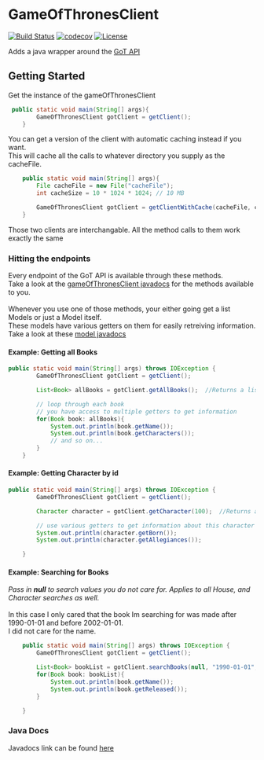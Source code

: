 # GameOfThronesClient
[![Build Status](https://travis-ci.com/Didar-Bhullar/GameOfThronesClient.svg?branch=master)](https://travis-ci.com/Didar-Bhullar/GameOfThronesClient) [![codecov](https://codecov.io/gh/Didar-Bhullar/GameOfThronesClient/branch/master/graph/badge.svg)](https://codecov.io/gh/Didar-Bhullar/GameOfThronesClient) 
[![License](https://img.shields.io/badge/License-BSD%203--Clause-green.svg)](https://opensource.org/licenses/BSD-3-Clause)


Adds a java wrapper around the [GoT API](https://anapioficeandfire.com)


## Getting Started

Get the instance of the gameOfThronesClient <br>
```Java
 public static void main(String[] args){
        GameOfThronesClient gotClient = getClient();
    }
```
You can get a version of the client with automatic caching instead if you want.<br>
This will cache all the calls to whatever directory you supply as the cacheFile.
```Java
    public static void main(String[] args){
        File cacheFile = new File("cacheFile");
        int cacheSize = 10 * 1024 * 1024; // 10 MB

        GameOfThronesClient gotClient = getClientWithCache(cacheFile, cacheSize);
    }
```
Those two clients are interchangable. All the method calls to them work exactly the same

### Hitting the endpoints
Every endpoint of the GoT API is available through these methods.<br>
Take a look at the [gameOfThronesClient javadocs](https://didar-bhullar.github.io/GameOfThronesClient/docs/com/GameOfThronesClient/GameOfThronesClient.html) for the methods available to you.<br>
<br>
Whenever you use one of those methods, your either going get a list Models or just a Model itself.<br>
These models have various getters on them for easily retreiving information.<br>
Take a look at these [model javadocs](https://didar-bhullar.github.io/GameOfThronesClient/docs/com/GameOfThronesClient/models/package-summary.html)

#### Example: Getting all Books
```Java
public static void main(String[] args) throws IOException {
        GameOfThronesClient gotClient = getClient();

        List<Book> allBooks = gotClient.getAllBooks();  //Returns a list of Book objects

        // loop through each book
        // you have access to multiple getters to get information
        for(Book book: allBooks){
            System.out.println(book.getName());
            System.out.println(book.getCharacters());
            // and so on...
        }
    }
```
#### Example: Getting Character by id
```Java
public static void main(String[] args) throws IOException {
        GameOfThronesClient gotClient = getClient();

        Character character = gotClient.getCharacter(100);  //Returns a single character

        // use various getters to get information about this character
        System.out.println(character.getBorn());
        System.out.println(character.getAllegiances());

    }
```
#### Example: Searching for Books
*Pass in <b>null</b> to search values you do not care for. Applies to all House, and Character searches as well.* <br>
<br>
In this case I only cared that the book Im searching for was made after 1990-01-01 and before 2002-01-01.<br>
I did not care for the name. <br>
```Java
    public static void main(String[] args) throws IOException {
        GameOfThronesClient gotClient = getClient();

        List<Book> bookList = gotClient.searchBooks(null, "1990-01-01", "2002-01-01"); 
        for(Book book: bookList){
            System.out.println(book.getName());
            System.out.println(book.getReleased());
        }

    }
 ```
 ### Java Docs 
 Javadocs link can be found [here](https://didar-bhullar.github.io/GameOfThronesClient/docs/)
